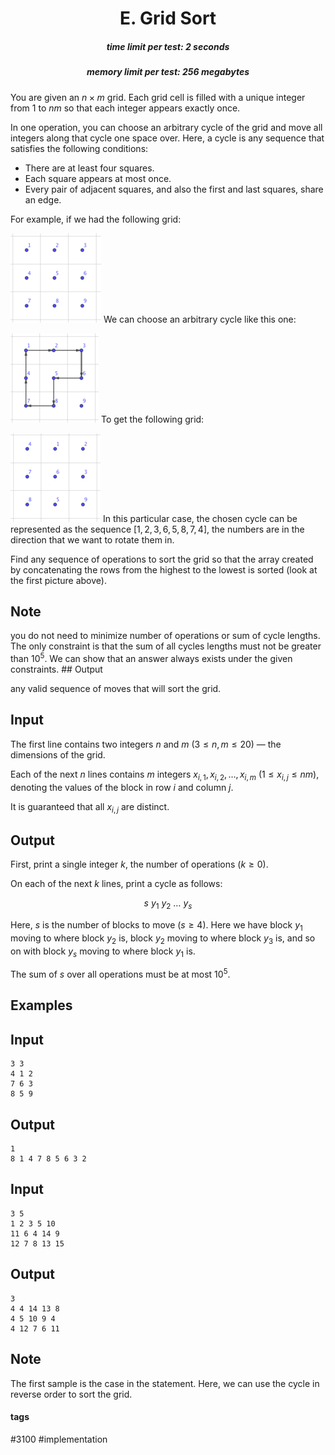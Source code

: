 <h1 style='text-align: center;'> E. Grid Sort</h1>

<h5 style='text-align: center;'>time limit per test: 2 seconds</h5>
<h5 style='text-align: center;'>memory limit per test: 256 megabytes</h5>

You are given an $n \times m$ grid. Each grid cell is filled with a unique integer from $1$ to $nm$ so that each integer appears exactly once.

In one operation, you can choose an arbitrary cycle of the grid and move all integers along that cycle one space over. Here, a cycle is any sequence that satisfies the following conditions:

* There are at least four squares.
* Each square appears at most once.
* Every pair of adjacent squares, and also the first and last squares, share an edge.

For example, if we had the following grid:

 ![](images/a08be7e993772c44cb8b99f7ffb6a537656f0ceb.png) We can choose an arbitrary cycle like this one:

 ![](images/719247df2b0315d5c9944439bcc479b1dadd9839.png) To get the following grid:

 ![](images/01dc72e880af66461088911ea619d82130648d14.png) In this particular case, the chosen cycle can be represented as the sequence $[1, 2, 3, 6, 5, 8, 7, 4]$, the numbers are in the direction that we want to rotate them in.

Find any sequence of operations to sort the grid so that the array created by concatenating the rows from the highest to the lowest is sorted (look at the first picture above).

## Note

 you do not need to minimize number of operations or sum of cycle lengths. The only constraint is that the sum of all cycles lengths must not be greater than $10^5$. We can show that an answer always exists under the given constraints. ## Output

 any valid sequence of moves that will sort the grid.

## Input

The first line contains two integers $n$ and $m$ ($3 \leq n,m \leq 20$) — the dimensions of the grid.

Each of the next $n$ lines contains $m$ integers $x_{i,1}, x_{i,2}, \ldots, x_{i, m}$ ($1 \leq x_{i,j} \leq nm$), denoting the values of the block in row $i$ and column $j$. 

It is guaranteed that all $x_{i,j}$ are distinct.

## Output

First, print a single integer $k$, the number of operations ($k \geq 0$).

On each of the next $k$ lines, print a cycle as follows:

$$s\ y_1\ y_2\ \ldots\ y_s$$

Here, $s$ is the number of blocks to move ($s \geq 4$). Here we have block $y_1$ moving to where block $y_2$ is, block $y_2$ moving to where block $y_3$ is, and so on with block $y_s$ moving to where block $y_1$ is.

The sum of $s$ over all operations must be at most $10^5$.

## Examples

## Input


```
3 3  
4 1 2  
7 6 3  
8 5 9  

```
## Output


```
1  
8 1 4 7 8 5 6 3 2
```
## Input


```
3 5  
1 2 3 5 10  
11 6 4 14 9  
12 7 8 13 15  

```
## Output


```
3  
4 4 14 13 8  
4 5 10 9 4  
4 12 7 6 11  

```
## Note

The first sample is the case in the statement. Here, we can use the cycle in reverse order to sort the grid.



#### tags 

#3100 #implementation 